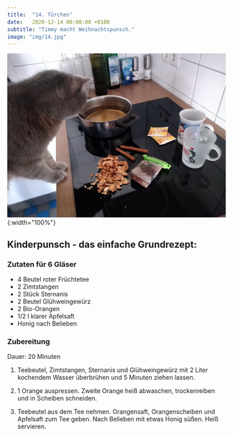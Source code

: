 ```yaml
---
title:  "14. Türchen"
date:   2020-12-14 00:00:00 +0100
subtitle: "Timmy macht Weihnachtspunsch."
image: "img/14.jpg"
---
```


![Timmy](../img/14.jpg){:width="100%"}

## Kinderpunsch - das einfache Grundrezept:
### Zutaten für 6 Gläser
* 4 Beutel roter Früchtetee 
* 2  Zimtstangen 
* 2 Stück Sternanis 
* 2 Beutel Glühweingewürz 
* 2  Bio-Orangen 
* 1/2 l klarer Apfelsaft 
* Honig nach Belieben 

### Zubereitung
Dauer: 20 Minuten

1. Teebeutel, Zimtstangen, Sternanis und Glühweingewürz mit 2 Liter kochendem Wasser überbrühen und 5 Minuten ziehen lassen.

2. 1 Orange auspressen. Zweite Orange heiß abwaschen, trockenreiben und in Scheiben schneiden.

3. Teebeutel aus dem Tee nehmen. Orangensaft, Orangenscheiben und Apfelsaft zum Tee geben. Nach Belieben mit etwas Honig süßen. Heiß servieren.